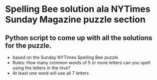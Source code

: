 # Spelling Bee solution ala NYTimes Sunday Magazine puzzle section

## Python script to come up with all the solutions for the puzzle.

- based on the Sunday NYTimes Spelling Bee puzzle
- Rules: How many common words of 5 or more letters can you spell using the letters in the hive?
- At least one word will use all 7 letters
